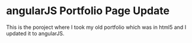 # angularJS Portfolio Page Update

This is the poroject where I took my old portfolio which was in html5 and I updated it to angularJS.
